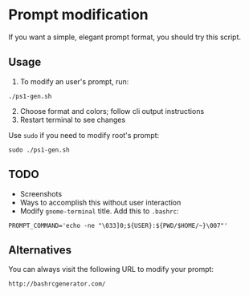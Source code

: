 # Prompt modification

If you want a simple, elegant prompt format, you should try this script.

## Usage

1. To modify an user's prompt, run:
```
./ps1-gen.sh
```
2. Choose format and colors; follow cli output instructions
3. Restart terminal to see changes

Use `sudo` if you need to modify root's prompt:
```
sudo ./ps1-gen.sh
```

## TODO

* Screenshots
* Ways to accomplish this without user interaction
* Modify `gnome-terminal` title. Add this to `.bashrc`:
```
PROMPT_COMMAND='echo -ne "\033]0;${USER}:${PWD/$HOME/~}\007"'
```

## Alternatives

You can always visit the following URL to modify your prompt:
```
http://bashrcgenerator.com/
```